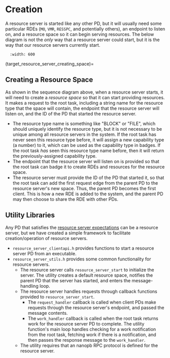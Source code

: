 # Creation
A resource server is started like any other PD, but it will usually need some particular RDEs (`MO`, `VMR`, `RESSPC`, and potentially others), an endpoint to listen on, and a resource space so it can begin serving resources. The below diagram is not the *only* way that a resource server could start, but it is the way that our resource servers currently start.

```{image} images/resource_server_startup.png
  :width: 600
```

(target_resource_server_creating_space)=
## Creating a Resource Space
As shown in the sequence diagram above, when a resource server starts, it will need to create a *resource space* so that it can start providing resources. It makes a request to the root task, including a string name for the resource type that the space will contain, the endpoint that the resource server will listen on, and the ID of the PD that started the resource server.
- The resource type name is something like "BLOCK" or "FILE", which should uniquely identify the resource type, but it is not necessary to be unique among all resource servers in the system. If the root task has never seen this resource type before, it will assign a new capability type (a number) to it, which can be used as the capability type in badges. If the root task *has* seen this resource type name before, then it will return the previously-assigned capability type.
- The endpoint that the resource server will listen on is provided so that the root task can badge it to create RDEs and resources for the resource space.
- The resource server must provide the ID of the PD that started it, so that the root task can add the first request edge from the parent PD to the resource server's new space. Thus, the parent PD becomes the first client. This is how a new RDE is added to the system, and the parent PD may then choose to share the RDE with other PDs.

## Utility Libraries
Any PD that satisfies the [resource server expectations](target_resource_server_requirements) can be a resource server, but we have created a simple framework to facilitate creation/operation of resource servers.
- `resource_server_clientapi.h` provides functions to start a resource server PD from an executable.
- `resource_server_utils.h` provides some common functionality for resource servers.
  - The resource server calls `resource_server_start` to initialize the server. The utility creates a default resource space, notifies the parent PD that the server has started, and enters the message-handling loop.
  - The resource server handles requests through callback functions provided to `resource_server_start`.
    - The `request_handler` callback is called when client PDs make requests through the resource server's endpoint, and passed the message contents.
    - The `work_handler` callback is called when the root task returns work for the resource server PD to complete. The utility function's main loop handles checking for a work notification from the root task, fetching work if there is a notification, and then passes the response message to the `work_handler`.
  - The utility requires that an nanopb RPC protocol is defined for the resource server.